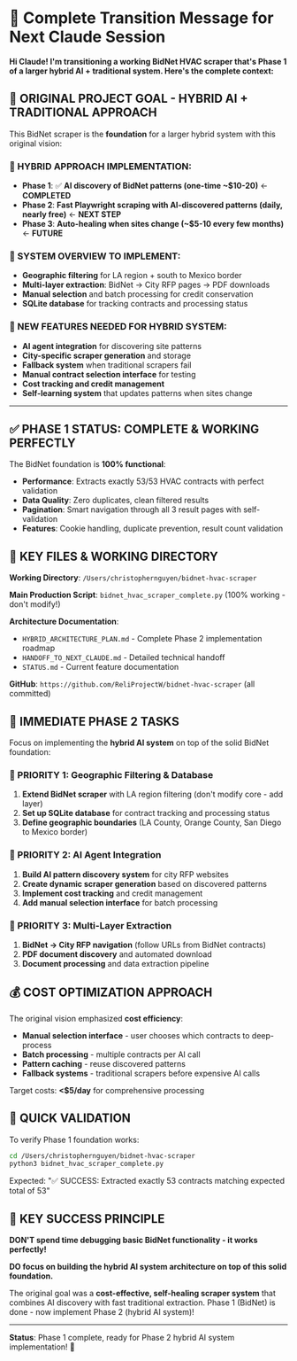 # 🤖 Complete Transition Message for Next Claude Session

**Hi Claude! I'm transitioning a working BidNet HVAC scraper that's Phase 1 of a larger hybrid AI + traditional system. Here's the complete context:**

## 🎯 ORIGINAL PROJECT GOAL - HYBRID AI + TRADITIONAL APPROACH

This BidNet scraper is the **foundation** for a larger hybrid system with this original vision:

### 🔄 HYBRID APPROACH IMPLEMENTATION:
- **Phase 1**: ✅ **AI discovery of BidNet patterns (one-time ~$10-20)** ← **COMPLETED**  
- **Phase 2**: **Fast Playwright scraping with AI-discovered patterns (daily, nearly free)** ← **NEXT STEP**
- **Phase 3**: **Auto-healing when sites change (~$5-10 every few months)** ← **FUTURE**

### 🎯 SYSTEM OVERVIEW TO IMPLEMENT:
- **Geographic filtering** for LA region + south to Mexico border
- **Multi-layer extraction**: BidNet → City RFP pages → PDF downloads
- **Manual selection** and batch processing for credit conservation  
- **SQLite database** for tracking contracts and processing status

### 🚀 NEW FEATURES NEEDED FOR HYBRID SYSTEM:
- **AI agent integration** for discovering site patterns
- **City-specific scraper generation** and storage
- **Fallback system** when traditional scrapers fail
- **Manual contract selection interface** for testing
- **Cost tracking and credit management**
- **Self-learning system** that updates patterns when sites change

---

## ✅ PHASE 1 STATUS: COMPLETE & WORKING PERFECTLY

The BidNet foundation is **100% functional**:
- **Performance**: Extracts exactly 53/53 HVAC contracts with perfect validation
- **Data Quality**: Zero duplicates, clean filtered results  
- **Pagination**: Smart navigation through all 3 result pages with self-validation
- **Features**: Cookie handling, duplicate prevention, result count validation

## 📁 KEY FILES & WORKING DIRECTORY

**Working Directory**: `/Users/christophernguyen/bidnet-hvac-scraper`

**Main Production Script**: `bidnet_hvac_scraper_complete.py` (100% working - don't modify!)

**Architecture Documentation**:
- `HYBRID_ARCHITECTURE_PLAN.md` - Complete Phase 2 implementation roadmap
- `HANDOFF_TO_NEXT_CLAUDE.md` - Detailed technical handoff  
- `STATUS.md` - Current feature documentation

**GitHub**: `https://github.com/ReliProjectW/bidnet-hvac-scraper` (all committed)

## 🚀 IMMEDIATE PHASE 2 TASKS

Focus on implementing the **hybrid AI system** on top of the solid BidNet foundation:

### 🎯 PRIORITY 1: Geographic Filtering & Database
1. **Extend BidNet scraper** with LA region filtering (don't modify core - add layer)
2. **Set up SQLite database** for contract tracking and processing status
3. **Define geographic boundaries** (LA County, Orange County, San Diego to Mexico border)

### 🎯 PRIORITY 2: AI Agent Integration  
1. **Build AI pattern discovery system** for city RFP websites
2. **Create dynamic scraper generation** based on discovered patterns
3. **Implement cost tracking** and credit management
4. **Add manual selection interface** for batch processing

### 🎯 PRIORITY 3: Multi-Layer Extraction
1. **BidNet → City RFP navigation** (follow URLs from BidNet contracts)
2. **PDF document discovery** and automated download
3. **Document processing** and data extraction pipeline

## 💰 COST OPTIMIZATION APPROACH

The original vision emphasized **cost efficiency**:
- **Manual selection interface** - user chooses which contracts to deep-process
- **Batch processing** - multiple contracts per AI call
- **Pattern caching** - reuse discovered patterns
- **Fallback systems** - traditional scrapers before expensive AI calls

Target costs: **<$5/day** for comprehensive processing

## 🔧 QUICK VALIDATION

To verify Phase 1 foundation works:
```bash
cd /Users/christophernguyen/bidnet-hvac-scraper
python3 bidnet_hvac_scraper_complete.py
```
Expected: "✅ SUCCESS: Extracted exactly 53 contracts matching expected total of 53"

## 🎯 KEY SUCCESS PRINCIPLE

**DON'T spend time debugging basic BidNet functionality - it works perfectly!**

**DO focus on building the hybrid AI system architecture on top of this solid foundation.**

The original goal was a **cost-effective, self-healing scraper system** that combines AI discovery with fast traditional extraction. Phase 1 (BidNet) is done - now implement Phase 2 (hybrid AI system)!

---

**Status**: Phase 1 complete, ready for Phase 2 hybrid AI system implementation! 🚀